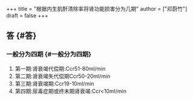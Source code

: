 +++
title = "根据内生肌酐清除率将肾功能损害分为几期"
author = ["邓蔚竹"]
draft = false
+++

## 答 {#答}


### 一般分为四期 {#一般分为四期}

1.  第一期:肾衰竭代偿期:Ccr51-80ml/min
2.  第二期:肾衰竭失代偿期Ccr50-20ml/min
3.  第三期:肾衰竭期:Ccr19-10ml/min
4.  第四期:尿毒症期或终末期肾衰竭:Ccr<10ml/min